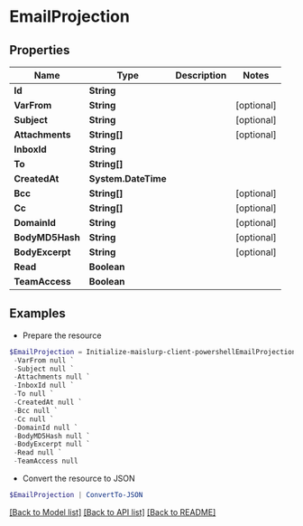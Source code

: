 # EmailProjection
## Properties

Name | Type | Description | Notes
------------ | ------------- | ------------- | -------------
**Id** | **String** |  | 
**VarFrom** | **String** |  | [optional] 
**Subject** | **String** |  | [optional] 
**Attachments** | **String[]** |  | [optional] 
**InboxId** | **String** |  | 
**To** | **String[]** |  | 
**CreatedAt** | **System.DateTime** |  | 
**Bcc** | **String[]** |  | [optional] 
**Cc** | **String[]** |  | [optional] 
**DomainId** | **String** |  | [optional] 
**BodyMD5Hash** | **String** |  | [optional] 
**BodyExcerpt** | **String** |  | [optional] 
**Read** | **Boolean** |  | 
**TeamAccess** | **Boolean** |  | 

## Examples

- Prepare the resource
```powershell
$EmailProjection = Initialize-maislurp-client-powershellEmailProjection  -Id null `
 -VarFrom null `
 -Subject null `
 -Attachments null `
 -InboxId null `
 -To null `
 -CreatedAt null `
 -Bcc null `
 -Cc null `
 -DomainId null `
 -BodyMD5Hash null `
 -BodyExcerpt null `
 -Read null `
 -TeamAccess null
```

- Convert the resource to JSON
```powershell
$EmailProjection | ConvertTo-JSON
```

[[Back to Model list]](../README#documentation-for-models) [[Back to API list]](../README#documentation-for-api-endpoints) [[Back to README]](../README)

